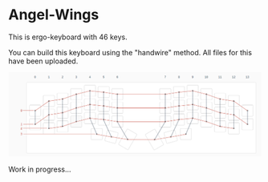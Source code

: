# Angel-Wings

This is ergo-keyboard with 46 keys.

You can build this keyboard using the "handwire" method. All files for this have been uploaded.

![Image alt](https://github.com/ItzAdel/Angel-Wings/raw/master/scheme_and_parts/handwire.png)

Work in progress...
